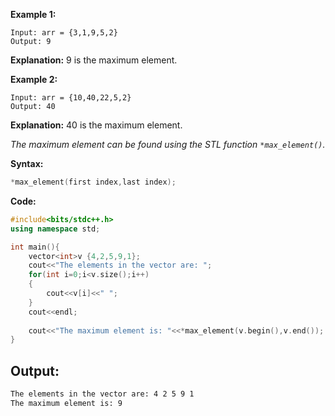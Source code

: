 **Example 1:**
```
Input: arr = {3,1,9,5,2}
Output: 9
```
**Explanation:** 9 is the maximum element.

**Example 2:**
```
Input: arr = {10,40,22,5,2}
Output: 40
```
**Explanation:** 40 is the maximum element.

*The maximum element can be found using the STL function ```*max_element()```.*

**Syntax:**
```cpp
*max_element(first index,last index);
```

**Code:**

```cpp
#include<bits/stdc++.h>
using namespace std;

int main(){
    vector<int>v {4,2,5,9,1};
    cout<<"The elements in the vector are: ";
    for(int i=0;i<v.size();i++)
    {
        cout<<v[i]<<" ";
    }
    cout<<endl;
    
    cout<<"The maximum element is: "<<*max_element(v.begin(),v.end());
}
```

## **Output:**

```txt
The elements in the vector are: 4 2 5 9 1
The maximum element is: 9
```